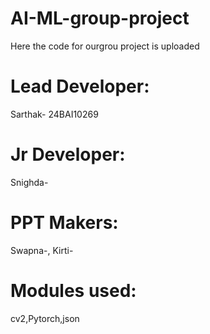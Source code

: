 # AI-ML-group-project

Here the code for ourgrou project is uploaded

# Lead Developer:
Sarthak- 24BAI10269

# Jr Developer:
Snighda-

# PPT Makers:
Swapna-<Registration no>,
Kirti-<Registration no>

# Modules used:
cv2,Pytorch,json

